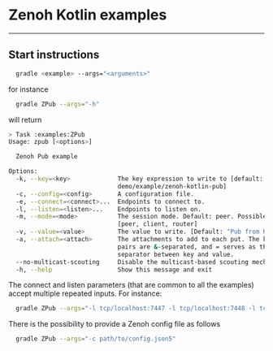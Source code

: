 # Zenoh Kotlin examples

----

## Start instructions



```bash
  gradle <example> --args="<arguments>"
```

for instance

```bash
  gradle ZPub --args="-h"
```

will return
```bash
> Task :examples:ZPub
Usage: zpub [<options>]

  Zenoh Pub example

Options:
  -k, --key=<key>             The key expression to write to [default:
                              demo/example/zenoh-kotlin-pub]
  -c, --config=<config>       A configuration file.
  -e, --connect=<connect>...  Endpoints to connect to.
  -l, --listen=<listen>...    Endpoints to listen on.
  -m, --mode=<mode>           The session mode. Default: peer. Possible values:
                              [peer, client, router]
  -v, --value=<value>         The value to write. [Default: "Pub from Kotlin!"]
  -a, --attach=<attach>       The attachments to add to each put. The key-value
                              pairs are &-separated, and = serves as the
                              separator between key and value.
  --no-multicast-scouting     Disable the multicast-based scouting mechanism.
  -h, --help                  Show this message and exit

```

The connect and listen parameters (that are common to all the examples) accept multiple repeated inputs.
For instance:

```bash
  gradle ZPub --args="-l tcp/localhost:7447 -l tcp/localhost:7448 -l tcp/localhost:7449"
```

There is the possibility to provide a Zenoh config file as follows
```bash
  gradle ZPub --args="-c path/to/config.json5"
```

In that case, any other provided configuration parameters through the command line interface will not be taken into consideration.

One last comment regarding Zenoh logging for the examples, remember it can be enabled through the `zenoh.logger` property as follows:

```bash
  gradle ZPub -Pzenoh.logger=<level>
```

where `<level>` can be either `info`, `trace`, `debug`, `warn` or `error`.

----

## Examples description

### ZPub

Declares a resource with a path and a publisher on this resource. Then puts a value using the numerical resource id.
The path/value will be received by all matching subscribers, for instance the [ZSub](#zsub) example.

Usage:

```bash
gradle ZPub
```
or
```bash
gradle ZPub --args="-k demo/example/test -v 'hello world'"
```

### ZSub
Creates a subscriber with a key expression.
The subscriber will be notified of each put made on any key expression matching
the subscriber's key expression, and will print this notification.

Usage:

```bash
gradle ZSub
```
or
```bash
gradle ZSub --args="-k demo/example/test"
```

### ZGet

Sends a query message for a selector.
The queryables with a matching path or selector (for instance [ZQueryable](#zqueryable))
will receive this query and reply with paths/values that will be received by the query callback.

```bash
gradle ZGet
```
or

```bash
gradle ZGet --args="-s demo/example/get"
```

### ZPut

Puts a path/value into Zenoh.
The path/value will be received by all matching subscribers, for instance the [ZSub](#zsub).

Usage:

```bash
gradle ZPut
```

or

```bash
gradle ZPut --args="-k demo/example/put -v 'Put from Kotlin!'"
```

### ZDelete
Performs a Delete operation into a path/value into Zenoh.

Usage:

```bash
gradle ZDelete
```

or

```bash
gradle ZDelete --args="-k demo/example/delete"
```

### ZQueryable

Creates a queryable function with a key expression.
This queryable function will be triggered by each call to a get operation on zenoh
with a selector that matches the key expression, and will return a value to the querier.

Usage:

```bash
gradle ZQueryable
```

or

```bash
gradle ZQueryable --args="-k demo/example/query"
```

### ZPubThr & ZSubThr

Pub/Sub throughput test.
This example allows to perform throughput measurements between a publisher performing
put operations and a subscriber receiving notifications of those puts.

Subscriber usage:

```bash
gradle ZSubThr
```

Publisher usage:

```bash
gradle ZPubThr <payload_size>
```
